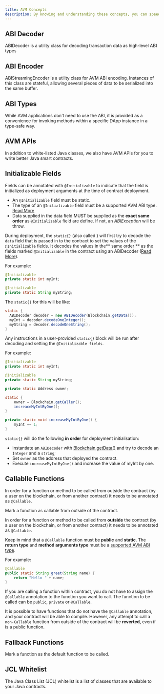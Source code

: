 ```yaml
---
title: AVM Concepts
description: By knowing and understanding these concepts, you can speed up your Java contract development and improve the efficiency of your code. Take a look at this section to reduce the cost of deploying your contracts, as well as taking advantage of some of the AVM's most powerful features.
---
```


## ABI Decoder

ABIDecoder is a utility class for decoding transaction data as high-level ABI types

## ABI Encoder

ABIStreamingEncoder is a utility class for AVM ABI encoding. Instances of this class are stateful, allowing several pieces of data to be serialized into the same buffer.

## ABI Types

While AVM applications don't need to use the ABI, it is provided as a convenience for invoking methods within a specific DApp instance in a type-safe way.

## AVM APIs

In addition to white-listed Java classes, we also have AVM APIs for you to write better Java smart contracts.

## Initializable Fields

Fields can be annotated with `@Initializable` to indicate that the field is initialized as deployment arguments at the time of contract deployment.

* An `@Initializable` field must be static.
* The type of an `@Initializable` field must be a supported AVM ABI type. [Read More](#abi-types) 
* Data supplied in the data field MUST be supplied as the **exact same order** as  `@Initializable` field are define. If not, an *ABIException* will be throw.

During deployment, the `static{}` (also called [<clinit>](https://docs.oracle.com/javase/specs/jvms/se7/html/jvms-2.html#jvms-2.9)) will first try to decode the `data` field that is passed in to the contract to set the values of the `@Initializable` fields. 
It decodes the values in the** same order ** as the fields marked `@Initializable` in the contract using an ABIDecoder ([Read More](https://docs.aion.network/docs/avm-abidecoder)).

For example:

```java
@Initializable
private static int myInt;

@Initializable
private static String myString;
```

The `static{}` for this will be like:

```java
static {
  ABIDecoder decoder = new ABIDecoder(Blockchain.getData());
  myInt = decoder.decodeOneInteger();
  myString = decoder.decodeOneString();
}
```

Any instructions in a user-provided `static{}` block will be run after decoding and setting the `@Initializable fields`.

For example:

```java
@Initializable
private static int myInt;

@Initializable
private static String myString;

private static Address owner;

static {
    owner = Blockchain.getCaller();
    increaceMyIntByOne();
}

private static void increaseMyIntByOne() {
    myInt += 1;
}
```

`static{}` will do the following **in order** for deployment initialisation:
* Instantiate an `ABIDecoder` with [Blockchain.getData()](https://avm-api.aion.network/avm/blockchain#getData%28%29) and try to decode an `Integer` and a `string`;
* Set `owner` as  the address that deployed the contract.
* Execute `increaseMyIntByOne()` and increase the value of myInt by one.

## Callablle Functions

In order for a function or method to be called from outside the contract (by a user on the blockchain, or from another contract) it needs to be annotated as `@Callable`.

Mark a function as callable from outside of the contract.

In order for a function or method to be called from **outside** the contract (by a user on the blockchain, or from another contract) it needs to be annotated as `@Callable`.

Keep in mind that a `@Callable` function must be **public** and **static**. The **return type** and **method arguments type** must be a [supported AVM ABI type](#abi-types).

For example:

```java
@Callable
public static String greet(String name) {
    return "Hello " + name;
}
```

If you are calling a function within contract, you do not have to assign the `@Callable` annotation to the function you want to call. The function to be called can be `public`, `private` or `@Callable`.


It is possible to have functions that do not have the `@Callable` annotation, and your contract will be able to compile. However, any attempt to call a `non-Callable` function from outside of the contract will be **reverted**, even if is a public function.

## Fallback Functions

Mark a function as the default function to be called.

## JCL Whitelist

The Java Class List (JCL) whitelist is a list of classes that are available to your Java contracts.
